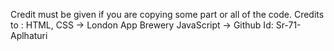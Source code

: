 Credit must be given if you are copying some part or all of the code.
Credits to : 
HTML, CSS -> London App Brewery
JavaScript -> Github Id: Sr-71-Aplhaturi
